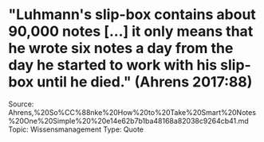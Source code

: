 # "Luhmann's slip-box contains about 90,000 notes […] it only means that he wrote six notes a day from the day he started to work with his slip-box until he died." (Ahrens 2017:88)

Source: Ahrens,%20So%CC%88nke%20How%20to%20Take%20Smart%20Notes%20One%20Simple%20%20e14e62b7b1ba48168a82038c9264cb41.md
Topic: Wissensmanagement
Type: Quote
